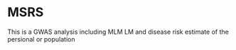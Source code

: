 # MSRS
This is a GWAS analysis including MLM LM and disease risk estimate of the persional or population
